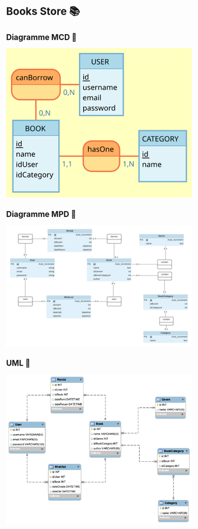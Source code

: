 # Books Store 📚

## Diagramme MCD 📝
![MCD!](https://github.com/yoramtaieb/Books-api/blob/master/Ressources/MCD/Categorys.svg)

## Diagramme MPD 📝
![MPD!](https://github.com/yoramtaieb/Books-api/blob/master/Ressources/BooksStore.png)

## UML 📝
![UML!](https://github.com/yoramtaieb/Books-api/blob/master/Ressources/UML.png)
